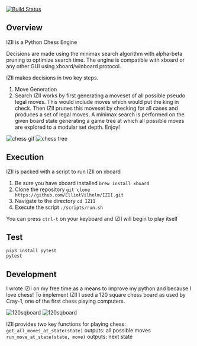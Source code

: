 [![Build Status](https://travis-ci.org/ElliotVilhelm/IZII.svg?branch=master)](https://travis-ci.org/ElliotVilhelm/IZII)
## Overview
IZII is a Python Chess Engine

Decisions are made using the minimax search algorithm with alpha-beta pruning to optimize search time. The engine is compatible with xboard or any other GUI using xboard/winboard protocol.

IZII makes decisions in two key steps.
1. Move Generation
2. Search
IZII works by first generating a moveset of all possible pseudo legal moves.
This would include moves which would put the king in check. Then IZII prunes this moveset by checking
for all cases and produces a set of legal moves. A minimax search is performed on the given board state
generating a game tree at which all possible moves are explored to a modular set depth.
Enjoy!

![chess gif](images/chess.gif)
![chess tree](images/chess_tree.jpeg)

## Execution
IZII is packed with a script to run IZII on xboard
1. Be sure you have xboard installed `brew install xboard`
2. Clone the repository `git clone https://github.com/ElliotVilhelm/IZII.git`
3. Navigate to the directory `cd IZII`
4. Execute the script `./scripts/run.sh`

You can press `ctrl-t` on your keyboard and IZII will begin to play itself

## Test
```
pip3 install pytest
pytest
```

## Development
I wrote IZII on my free time as a means to improve my python and because I love chess!
To implement IZII I used a 120 square chess board as used by Cray-1, one of the first chess playing computers.

![120sqboard](/images/cray.png?raw=true "120 square board")
![120sqboard](/images/120sqboard.png?raw=true "120 square board")

IZII provides two key functions for playing chess:
`get_all_moves_at_state(state)`
outputs: all possible moves
`run_move_at_state(state, move)`
outputs: next state

